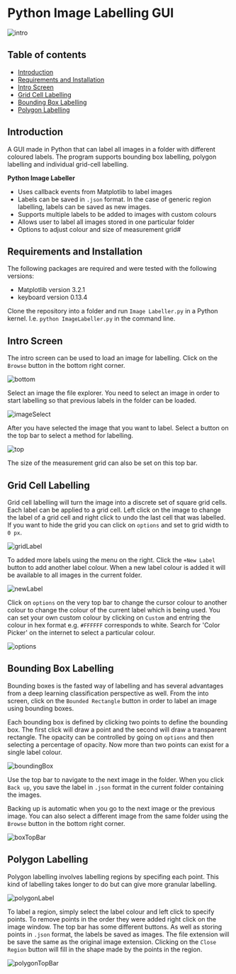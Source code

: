 # Python Image Labelling GUI

![intro](Screenshots/Intro_Label.png)

Table of contents
-----------------

* [Introduction](#introduction)
* [Requirements and Installation](#requirements-and-installation)
* [Intro Screen](#into-screen)
* [Grid Cell Labelling](#grid-cell-labelling)
* [Bounding Box Labelling](#bounding-box-labelling)
* [Polygon Labelling](#polygon-labelling)

Introduction
------------

A GUI made in Python that can label all images in a folder with different coloured labels. The program supports bounding box labelling, polygon labelling and individual grid-cell labelling.

**Python Image Labeller**

* Uses callback events from Matplotlib to label images
* Labels can be saved in `.json` format. In the case of generic region labelling, labels can be saved as new images.
* Supports multiple labels to be added to images with custom colours
* Allows user to label all images stored in one particular folder
* Options to adjust colour and size of measurement grid#

Requirements and Installation
-----------------------------

The following packages are required and were tested with the following versions:

* Matplotlib version 3.2.1
* keyboard version 0.13.4

Clone the repository into a folder and run `Image Labeller.py` in a Python kernel. I.e. `python ImageLabeller.py` in the command line.

Intro Screen
------------

The intro screen can be used to load an image for labelling. Click on the `Browse` button in the bottom right corner.

![bottom](Screenshots/Bottom_Bar.png)

Select an image the file explorer. You need to select an image in order to start labelling so that previous labels in the folder can be loaded.
 
![imageSelect](Screenshots/Image_Select.png)

After you have selected the image that you want to label. Select a button on the top bar to select a method for labelling.

![top](Screenshots/Top_Bar.png)

The size of the measurement grid can also be set on this top bar.

Grid Cell Labelling
-------------------

Grid cell labelling will turn the image into a discrete set of square grid cells. Each label can be applied to a grid cell. Left click on the image to change the label of a grid cell and right click to undo the last cell that was labelled. If you want to hide the grid you can click on `options` and set to grid width to `0 px`.

![gridLabel](Screenshots/Grid_Label.png)

To added more labels using the menu on the right. Click the `+New Label` button to add another label colour. When a new label colour is added it will be available to all images in the current folder.

![newLabel](Screenshots/New_Label.png)

Click on `options` on the very top bar to change the cursor colour to another colour to change the colour of the current label which is being used. You can set your own custom colour by clicking on `Custom` and entring the colour in hex format e.g. `#FFFFFF` corresponds to white. Search for 'Color Picker' on the internet to select a particular colour.

![options](Screenshots/Options_Tearoff.png)

Bounding Box Labelling
----------------------

Bounding boxes is the fasted way of labelling and has several advantages from a deep learning classification perspective as well. From the into screen, click on the `Bounded Rectangle` button in order to label an image using bounding boxes.

Each bounding box is defined by clicking two points to define the bounding box. The first click will draw a point and the second will draw a transparent rectangle. The opacity can be controlled by going on `options` and then selecting a percentage of opacity. Now more than two points can exist for a single label colour.

![boundingBox](Screenshots/Bounding_Box_Label.png)

Use the top bar to navigate to the next image in the folder. When you click `Back up`, you save the label in `.json` format in the current folder containing the images.

Backing up is automatic when you go to the next image or the previous image. You can also select a different image from the same folder using the `Browse` button in the bottom right corner.

![boxTopBar](Screenshots/Box_Top_Bar.png)

Polygon Labelling
-----------------

Polygon labelling involves labelling regions by specifing each point. This kind of labelling takes longer to do but can give more granular labelling.

![polygonLabel](Screenshots/Polygon_Label.png)

To label a region, simply select the label colour and left click to specify points. To remove points in the order they were added right click on the image window. The top bar has some different buttons. As well as storing points in `.json` format, the labels be saved as images. The file extension will be save the same as the original image extension. Clicking on the `Close Region` button will fill in the shape made by the points in the region.

![polygonTopBar](Screenshots/Polygon_Top_Bar.png)
